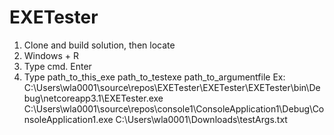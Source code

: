 # EXETester
1. Clone and build solution, then locate
2. Windows + R
3. Type cmd. Enter
4. Type path_to_this_exe path_to_testexe path_to_argumentfile
Ex: C:\Users\wla0001\source\repos\EXETester\EXETester\EXETester\bin\Debug\netcoreapp3.1\EXETester.exe C:\Users\wla0001\source\repos\console1\ConsoleApplication1\Debug\ConsoleApplication1.exe C:\Users\wla0001\Downloads\testArgs.txt